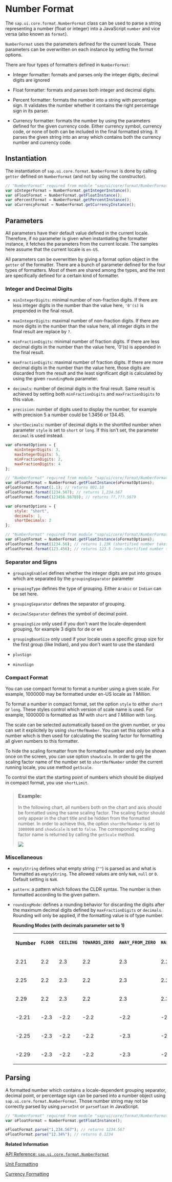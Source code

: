<!-- loio91f2f2866f4d1014b6dd926db0e91070 -->

# Number Format

The `sap.ui.core.format.NumberFormat` class can be used to parse a string representing a number \(float or integer\) into a JavaScript `number` and vice versa \(also known as `format`\).

`NumberFormat` uses the parameters defined for the current locale. These parameters can be overwritten on each instance by setting the format options.

There are four types of formatters defined in `NumberFormat`:

-   Integer formatter: formats and parses only the integer digits; decimal digits are ignored

-   Float formatter: formats and parses both integer and decimal digits.

-   Percent formatter: formats the number into a string with percentage sign. It validates the number whether it contains the right percentage sign in its parser.

-   Currency formatter: formats the number by using the parameters defined for the given currency code. Either currency symbol, currency code, or none of both can be included in the final formatted string. It parses the given string into an array which contains both the currency number and currency code.




## Instantiation

The instantiation of `sap.ui.core.format.NumberFormat` is done by calling `getter` defined on `NumberFormat` \(and not by using the constructor\).

```js
// "NumberFormat" required from module "sap/ui/core/format/NumberFormat"
var oIntegerFormat = NumberFormat.getIntegerInstance();
var oFloatFormat = NumberFormat.getFloatInstance();
var oPercentFormat = NumberFormat.getPercentInstance();
var oCurrencyFormat = NumberFormat.getCurrencyInstance();
```



## Parameters

All parameters have their default value defined in the current locale. Therefore, if no parameter is given when instantiating the formatter instance, it fetches the parameters from the current locale. The samples here assume that the current locale is `en-US`.

All parameters can be overwritten by giving a format option object in the `getter` of the formatter. There are a bunch of parameter defined for the four types of formatters. Most of them are shared among the types, and the rest are specifically defined for a certain kind of formatter.



### Integer and Decimal Digits

-   `minIntegerDigits`: minimal number of non-fraction digits. If there are less integer digits in the number than the value here, `'0'(s)` is prepended in the final result.

-   `maxIntegerDigits`: maximal number of non-fraction digits. If there are more digits in the number than the value here, all integer digits in the final result are replace by `?`.

-   `minFractionDigits`: minimal number of fraction digits. If there are less decimal digits in the number than the value here, '0'\(s\) is appended in the final result.

-   `maxFractionDigits`: maximal number of fraction digits. If there are more decimal digits in the number than the value here, those digits are discarded from the result and the least significant digit is calculated by using the given `roundingMode` parameter.

-   `decimals`: number of decimal digits in the final result. Same result is achieved by setting both `minFractionDigits` and `maxFractionDigits` to this value.

-   `precision`: number of digits used to display the number, for example with precision 5 a number could be 1.3456 or 134.45.

-   `shortDecimals`: number of decimal digits in the shortifed number when parameter `style` is set to `short` or `long`. If this isn't set, the parameter `decimal` is used instead.


```js
var oFormatOptions = {
    minIntegerDigits: 3,
    maxIntegerDigits: 5,
    minFractionDigits: 2,
    maxFractionDigits: 4
};

// "NumberFormat" required from module "sap/ui/core/format/NumberFormat"
var oFloatFormat = NumberFormat.getFloatInstance(oFormatOptions);
oFloatFormat.format(1.1); // returns 001.10
oFloatFormat.format(1234.567); // returns 1,234.567
oFloatFormat.format(123456.56789); // returns ??,???.5679
```

```js
var oFormatOptions = {
    style: "short",
    decimals: 1,
    shortDecimals: 2
};

// "NumberFormat" required from module "sap/ui/core/format/NumberFormat"
var oFloatFormat = NumberFormat.getFloatInstance(oFormatOptions);
oFloatFormat.format(1234.56); // returns 1.23K (shortified number takes the shortDecimals parameter)
oFloatFormat.format(123.456); // returns 123.5 (non-shortified number takes the decimals parameter)
```



### Separator and Signs

-   `groupingEnabled` defines whether the integer digits are put into groups which are separated by the `groupingSeparator` parameter

-   `groupingType` defines the type of grouping. Either `Arabic` or `Indian` can be set here.

-   `groupingSeparator` defines the separator of grouping.

-   `decimalSeparator` defines the symbol of decimal point.

-   `groupingSize` only used if you don't want the locale-dependent grouping, for example 3 digits for de or en

-   `groupingBaseSize` only used if your locale uses a specific group size for the first group \(like Indian\), and you don't want to use the standard

-   `plusSign`

-   `minusSign`




### Compact Format

You can use compact format to format a number using a given scale. For example, 1000000 may be formatted under en-US locale as *1 Million*.

To format a number in compact format, set the option `style` to either `short` or `long`. These styles control which version of scale name is used. For example, 1000000 is formatted as *1M* with `short` and *1 Million* with `long`.

The scale can be selected automatically based on the given number, or you can set it explicitely by using `shortRefNumber`. You can set this option with a number which is then used for calculating the scaling factor for formatting all given numbers to this formatter.

To hide the scaling formatter from the formatted number and only be shown once on the screen, you can use option `showScale`. In order to get the scaling factor name of the number set to `shortRefNumber` under the current running locale, you use method `getScale`.

To control the start the starting point of numbers which should be displyed in compact format, you use `shortLimit`.

> ### Example:  
> In the following chart, all numbers both on the chart and axis should be formatted using the same scaling factor. The scaling factor should only appear in the chart title and be hidden from the formatted number. In order to achieve this, the option `shortRefNumber` is set to `1000000` and `showScale` is set to `false`. The corresponding scaling factor name is returned by calling the `getScale` method.
> 
> ![](images/NumberFormatShortRefNumber_dd8f106.png)



### Miscellaneous

-   `emptyString` defines what empty string \(`""`\) is parsed as and what is formatted as `emptyString`. The allowed values are only `NaN`, `null` or `0`. Default setting is `NaN`.

-   `pattern`: a pattern which follows the CLDR syntax. The number is then formatted according to the given pattern.

-   `roundingMode`: defines a rounding behavior for discarding the digits after the maximum decimal digits defined by `maxFractionDigits` or `decimals`. Rounding will only be applied, if the formatting value is of type number.

    **Rounding Modes \(with decimals parameter set to 1\)**


    <table>
    <tr>
    <th valign="top">

    Number


    
    </th>
    <th valign="top">

     `FLOOR` 


    
    </th>
    <th valign="top">

     `CEILING` 


    
    </th>
    <th valign="top">

     `TOWARDS_ZERO` 


    
    </th>
    <th valign="top">

     `AWAY_FROM_ZERO` 


    
    </th>
    <th valign="top">

     `HALF_FLOOR` 


    
    </th>
    <th valign="top">

     `HALF_CEILING` 


    
    </th>
    <th valign="top">

     `HALF_TOWARDS_ZERO` 


    
    </th>
    <th valign="top">

     `HALF_AWAY_FROM_ZERO` 


    
    </th>
    </tr>
    <tr>
    <td valign="top">

    2.21


    
    </td>
    <td valign="top">

    2.2


    
    </td>
    <td valign="top">

    2.3


    
    </td>
    <td valign="top">

    2.2


    
    </td>
    <td valign="top">

    2.3


    
    </td>
    <td valign="top">

    2.2


    
    </td>
    <td valign="top">

    2.2


    
    </td>
    <td valign="top">

    2.2


    
    </td>
    <td valign="top">

    2.2


    
    </td>
    </tr>
    <tr>
    <td valign="top">

    2.25


    
    </td>
    <td valign="top">

    2.2


    
    </td>
    <td valign="top">

    2.3


    
    </td>
    <td valign="top">

    2.2


    
    </td>
    <td valign="top">

    2.3


    
    </td>
    <td valign="top">

    2.2


    
    </td>
    <td valign="top">

    2.3


    
    </td>
    <td valign="top">

    2.2


    
    </td>
    <td valign="top">

    2.3


    
    </td>
    </tr>
    <tr>
    <td valign="top">

    2.29


    
    </td>
    <td valign="top">

    2.2


    
    </td>
    <td valign="top">

    2.3


    
    </td>
    <td valign="top">

    2.2


    
    </td>
    <td valign="top">

    2.3


    
    </td>
    <td valign="top">

    2.3.


    
    </td>
    <td valign="top">

    2.3


    
    </td>
    <td valign="top">

    2.3


    
    </td>
    <td valign="top">

    2.3


    
    </td>
    </tr>
    <tr>
    <td valign="top">

    \-2.21


    
    </td>
    <td valign="top">

    \-2.3


    
    </td>
    <td valign="top">

    \-2.2


    
    </td>
    <td valign="top">

    \-2.2


    
    </td>
    <td valign="top">

    \-2.2


    
    </td>
    <td valign="top">

    \-2.2


    
    </td>
    <td valign="top">

    \-2.2


    
    </td>
    <td valign="top">

    \-2.2


    
    </td>
    <td valign="top">

    \-2.2


    
    </td>
    </tr>
    <tr>
    <td valign="top">

    \-2.25


    
    </td>
    <td valign="top">

    \-2.3


    
    </td>
    <td valign="top">

    \-2.2


    
    </td>
    <td valign="top">

    \-2.2


    
    </td>
    <td valign="top">

    \-2.3


    
    </td>
    <td valign="top">

    \-2.3


    
    </td>
    <td valign="top">

    \-2.2


    
    </td>
    <td valign="top">

    \-2.2


    
    </td>
    <td valign="top">

    \-2.3


    
    </td>
    </tr>
    <tr>
    <td valign="top">

    \-2.29


    
    </td>
    <td valign="top">

    \-2.3


    
    </td>
    <td valign="top">

    \-2.2


    
    </td>
    <td valign="top">

    \-2.2


    
    </td>
    <td valign="top">

    \-2.3


    
    </td>
    <td valign="top">

    \-2.3


    
    </td>
    <td valign="top">

    \-2.3


    
    </td>
    <td valign="top">

    \-2.3


    
    </td>
    <td valign="top">

    \-2.3


    
    </td>
    </tr>
    </table>
    



## Parsing

A formatted number which contains a locale-dependent grouping separator, decimal point, or percentage sign can be parsed into a number object using `sap.ui.core.format.NumberFormat`. Those number string may not be correctly parsed by using `parseInt` or `parseFloat` in JavaScript.

```js
// "NumberFormat" required from module "sap/ui/core/format/NumberFormat"
var oFloatFormat = NumberFormat.getFloatInstance();

oFloatFormat.parse("1,234.567"); // returns 1234.567
oFloatFormat.parse("12.34%"); // returns 0.1234
```

**Related Information**  


[API Reference: `sap.ui.core.format.NumberFormat`](https://ui5.sap.com/#/api/sap.ui.core.format.NumberFormat)

[Unit Formatting](unit-formatting-8e618a8.md "SAPUI5 supports the formatting and parsing of units. These unit formats are by default taken from the CLDR. Besides the default units defined in the CLDR, you can also define custom units.")

[Currency Formatting](currency-formatting-e978728.md "")

